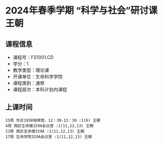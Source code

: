 # 2024年春季学期 “科学与社会”研讨课 王朝






## 课程信息

- 课程号：FS1001.CD
- 学分：1
- 教学类型：理论课
- 开课单位：生命科学学院
- 课程类别：通修
- 课程层次：本科计划内课程

## 上课时间

```
15周 东区1958咖啡馆，12：30-13：30 :1(6) 王朝
4周 西区生命楼329A会议室 :1(11,12,13) 王朝
13周 西区生命楼329A :1(11,12,13) 王朝
17周 生命学院329A会议室 :1(11,12,13) 王朝
```

